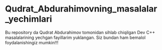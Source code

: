 # Qudrat_Abdurahimovning_masalalar_yechimlari
Bu repository da Qudrat Abdurahimov tomonidan sihlab chiqilgan Dev C++ masalalarining yechgan fayillarim yuklangan. Siz bundan ham bemalol foydalanishingiz mumkin!!!
